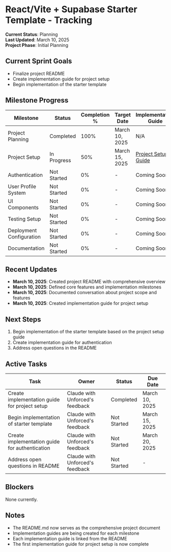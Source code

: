 # React/Vite + Supabase Starter Template - Tracking

**Current Status**: Planning  
**Last Updated**: March 10, 2025  
**Project Phase**: Initial Planning

## Current Sprint Goals

- Finalize project README
- Create implementation guide for project setup
- Begin implementation of the starter template

## Milestone Progress

| Milestone | Status | Completion % | Target Date | Implementation Guide |
|-----------|--------|--------------|------------|----------------------|
| Project Planning | Completed | 100% | March 10, 2025 | N/A |
| Project Setup | In Progress | 50% | March 15, 2025 | [Project Setup Guide](guides/01-project-setup.md) |
| Authentication | Not Started | 0% | - | Coming Soon |
| User Profile System | Not Started | 0% | - | Coming Soon |
| UI Components | Not Started | 0% | - | Coming Soon |
| Testing Setup | Not Started | 0% | - | Coming Soon |
| Deployment Configuration | Not Started | 0% | - | Coming Soon |
| Documentation | Not Started | 0% | - | Coming Soon |

## Recent Updates

- **March 10, 2025**: Created project README with comprehensive overview
- **March 10, 2025**: Defined core features and implementation milestones
- **March 10, 2025**: Documented conversation about project scope and features
- **March 10, 2025**: Created implementation guide for project setup

## Next Steps

1. Begin implementation of the starter template based on the project setup guide
2. Create implementation guide for authentication
3. Address open questions in the README

## Active Tasks

| Task | Owner | Status | Due Date |
|------|-------|--------|----------|
| Create implementation guide for project setup | Claude with Unforced's feedback | Completed | March 10, 2025 |
| Begin implementation of starter template | Claude with Unforced's feedback | Not Started | March 15, 2025 |
| Create implementation guide for authentication | Claude with Unforced's feedback | Not Started | March 20, 2025 |
| Address open questions in README | Claude with Unforced's feedback | Not Started | - |

## Blockers

None currently.

## Notes

- The README.md now serves as the comprehensive project document
- Implementation guides are being created for each milestone
- Each implementation guide is linked from the README
- The first implementation guide for project setup is now complete 